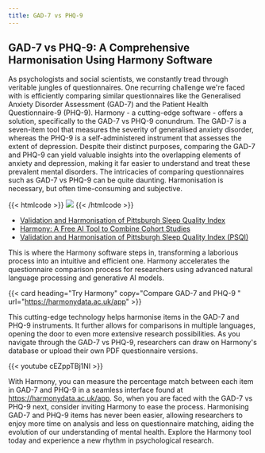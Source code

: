 ```yaml
---
title: GAD-7 vs PHQ-9
---
```


## GAD-7 vs PHQ-9: A Comprehensive Harmonisation Using Harmony Software

As psychologists and social scientists, we constantly tread through veritable jungles of questionnaires. One recurring challenge we're faced with is efficiently comparing similar questionnaires like the Generalised Anxiety Disorder Assessment (GAD-7) and the Patient Health Questionnaire-9 (PHQ-9). Harmony - a cutting-edge software - offers a solution, specifically to the GAD-7 vs PHQ-9 conundrum. The GAD-7 is a seven-item tool that measures the severity of generalised anxiety disorder, whereas the PHQ-9 is a self-administered instrument that assesses the extent of depression. Despite their distinct purposes, comparing the GAD-7 and PHQ-9 can yield valuable insights into the overlapping elements of anxiety and depression, making it far easier to understand and treat these prevalent mental disorders. The intricacies of comparing questionnaires such as GAD-7 vs PHQ-9 can be quite daunting. Harmonisation is necessary, but often time-consuming and subjective.



{{< htmlcode >}}
<img src="/images/gad-7-scanned-min.webp" />
{{< /htmlcode >}}



* [Validation and Harmonisation of Pittsburgh Sleep Quality Index](/harmonisation-validation/pittsburgh-sleep-quality-index)
* [Harmony: A Free AI Tool to Combine Cohort Studies](/item-harmonisation/harmony-a-free-ai-tool-to-combine-cohort-studies)
* [Validation and Harmonisation of Pittsburgh Sleep Quality Index (PSQI)](/harmonisation-validation/pittsburgh-sleep-quality-index-psqi)



This is where the Harmony software steps in, transforming a laborious process into an intuitive and efficient one. Harmony accelerates the questionnaire comparison process for researchers using advanced natural language processing and generative AI models.

{{< card heading="Try Harmony" copy="Compare GAD-7 and PHQ-9 " url="https://harmonydata.ac.uk/app" >}}




This cutting-edge technology helps harmonise items in the GAD-7 and PHQ-9 instruments. It further allows for comparisons in multiple languages, opening the door to even more extensive research possibilities. As you navigate through the GAD-7 vs PHQ-9, researchers can draw on Harmony's database or upload their own PDF questionnaire versions.

{{< youtube cEZppTBj1NI >}}

With Harmony, you can measure the percentage match between each item in GAD-7 and PHQ-9 in a seamless interface found at https://harmonydata.ac.uk/app. So, when you are faced with the GAD-7 vs PHQ-9 next, consider inviting Harmony to ease the process. Harmonising GAD-7 and PHQ-9 items has never been easier, allowing researchers to enjoy more time on analysis and less on questionnaire matching, aiding the evolution of our understanding of mental health. Explore the Harmony tool today and experience a new rhythm in psychological research.


